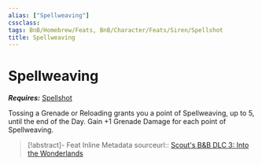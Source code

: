 ```yaml
---
alias: ["Spellweaving"]
cssclass: 
tags: BnB/Homebrew/Feats, BnB/Character/Feats/Siren/Spellshot
title: Spellweaving
---
```


# Spellweaving
***Requires:*** [Spellshot](Spellshot.md)

Tossing a Grenade or Reloading grants you a point of Spellweaving, up to 5, until the end of the Day.
Gain +1 Grenade Damage for each point of Spellweaving.

> [!abstract]- Feat Inline Metadata
> sourceurl:: [Scout's B&B DLC 3: Into the Wonderlands](https://docs.google.com/document/d/1MLOgrWwcLNTnP9PuXrKiLImy7SUh4hXO8arVUAlmdp0/edit)

